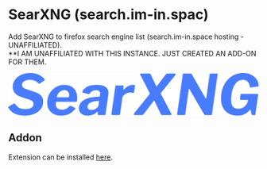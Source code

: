 # SearXNG (search.im-in.spac)

Add SearXNG to firefox search engine list (search.im-in.space hosting - UNAFFILIATED). 
<br>
**I AM UNAFFILIATED WITH THIS INSTANCE. JUST CREATED AN ADD-ON FOR THEM.

![Addon logo](images/searxng.svg)

## Addon

Extension can be installed [here](https://addons.mozilla.org/en-US/firefox/addon/).
